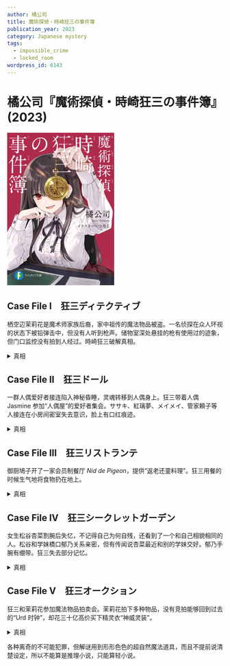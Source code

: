```yaml
---
author: 橘公司
title: 魔術探偵・時崎狂三の事件簿
publication_year: 2023
category: Japanese mystery
tags:
  - impossible_crime
  - locked_room
wordpress_id: 6143
---
```


# 橘公司『魔術探偵・時崎狂三の事件簿』(2023)

<img src=images/2023_cover.jpg width=250/>

## Case File Ⅰ　狂三ディテクティブ

栖空辺茉莉花是魔术师家族后裔，家中祖传的魔法物品被盗。一名侦探在众人环视的状态下被铅弹击中，但没有人听到枪声。储物室深处悬挂的枪有使用过的迹象，但门口监控没有拍到人经过。時崎狂三破解真相。

<details><summary>真相</summary>
凶手一天前用普通步枪向反方向射出时速 330 米的“魔弹”，无论瞄准对象在哪里都一定会击中。魔弹经过 33 小时 40 分钟后绕地球一周，击中受害者。“凶手”是茉莉花本人，案件是对時崎狂三的测试。
</details>

## Case File Ⅱ　狂三ドール

一群人偶爱好者接连陷入神秘昏睡，灵魂转移到人偶身上。狂三带着人偶 Jasmine 参加“人偶屋”的爱好者集会。ササキ、紅璃夢、メイメイ、管家頼子等人接连在小房间密室失去意识，脸上有口红痕迹。

<details><summary>真相</summary>
主办者 Venus 让自己的灵魂附身在整个人偶屋，使进入人偶屋的人陷入昏睡。狂三将自己转变为人偶，抹去了主卧室深处墙上的红色唇印，破解魔咒，并取回魔法物品“Galatea”唇膏。
</details>

## Case File Ⅲ　狂三リストランテ

御厨鳩子开了一家会员制餐厅 <i>Nid de Pigeon</i>，提供“返老还童料理”。狂三用餐的时候生气地将食物扔在地上。

<details><summary>真相</summary>
鳩子拥有的魔法物品不是能让人恢复精力的“Nectar”，而是吸取人精力的“吸血鬼的牙”。鳩子吸取食客的精力变年轻。
</details>

## Case File Ⅳ　狂三シークレットガーデン

女生松谷杏菜割腕后失忆，不记得自己为何自残，还看到了一个和自己相貌相同的人。松谷和学妹橋口郁乃关系亲密，但有传闻说杏菜最近和别的学妹交好。郁乃手腕有绷带。狂三失去部分记忆。

<details><summary>真相</summary>
郁乃收到一个寄给曾祖父的盒子，里面有一个“替换魔戒”，戴上之后可以变成另一个人的样子，并且共享身体伤害。郁乃割破自己手腕，导致杏菜也出现割腕伤痕。郁乃对狂三发动攻击，但狂三按压颈动脉中断意识，反而导致郁乃昏迷。
</details>

## Case File Ⅴ　狂三オークション

狂三和茉莉花参加魔法物品拍卖会。茉莉花拍下多种物品，没有竞拍能够回到过去的“Urd 时钟”，却花三十亿高价买下精灵衣“神威灵装”。

<details><summary>真相</summary>
魔法物品的持有者设定如果有人试图偷窃，就将魔法物品自动发送给可信赖的人，所以前几节的主人公收到送来的魔法物品。莉花是假冒，真正的茉莉花是拍下“Urd 时钟”的少女，她戴了“替换魔戒”改变相貌，以免被假茉莉花认出。狂三举办假拍卖会，所有的拍卖品都是赝品，“神威灵装”本来属于假茉莉花。假茉莉花戴上“Gyges 戒指”隐身，但狂三提前一天射出魔弹，将其击中。
</details>

各种离奇的不可能犯罪，但解谜用到形形色色的超自然魔法道具，而且不提前说清楚设定，所以不能算是推理小说，只能算轻小说。
